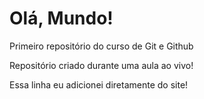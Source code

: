 # Olá, Mundo!
 Primeiro repositório do curso de Git e Github

 Repositório criado durante uma aula ao vivo!

Essa linha eu adicionei diretamente do site! 
